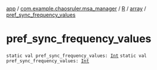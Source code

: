[app](../../../index.md) / [com.example.chaosruler.msa_manager](../../index.md) / [R](../index.md) / [array](index.md) / [pref_sync_frequency_values](.)

# pref_sync_frequency_values

`static val pref_sync_frequency_values: `[`Int`](https://kotlinlang.org/api/latest/jvm/stdlib/kotlin/-int/index.html)
`static val pref_sync_frequency_values: `[`Int`](https://kotlinlang.org/api/latest/jvm/stdlib/kotlin/-int/index.html)